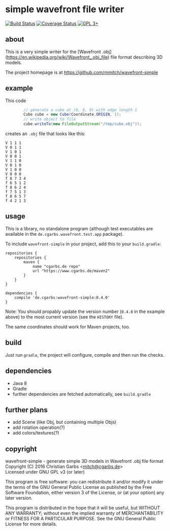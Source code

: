 simple wavefront file writer
============================

[![Build Status](https://travis-ci.org/mmitch/wavefront-simple.svg?branch=master)](https://travis-ci.org/mmitch/wavefront-simple)
[![Coverage Status](https://codecov.io/github/mmitch/wavefront-simple/coverage.svg?branch=master)](https://codecov.io/github/mmitch/wavefront-simple?branch=master)
[![GPL 3+](https://img.shields.io/badge/license-GPL%203%2B-blue.svg)](http://www.gnu.org/licenses/gpl-3.0-standalone.html)


about
-----

This is a very simple writer for the [Wavefront .obj]
(https://en.wikipedia.org/wiki/Wavefront_.obj_file) file format
describing 3D models.

The project homepage is at https://github.com/mmitch/wavefront-simple


example
-------

This code
```java
		// generate a cube at (0, 0, 0) with edge length 1
		Cube cube = new Cube(Coordinate.ORIGIN, 1);
		// write object to file
		cube.writeTo(new FileOutputStream("/tmp/cube.obj"));
```
creates an `.obj` file that looks like this:
```
V 1 1 1
V 0 1 1
V 1 0 1
V 0 0 1
V 1 1 0
V 0 1 0
V 1 0 0
V 0 0 0
f 8 7 3 4
f 6 5 1 2
f 8 6 2 4
f 7 5 1 3
f 8 6 5 7
f 4 2 1 3
```


usage
-----

This is a library, no standalone program (although test executables
are available in the ``de.cgarbs.wavefront.test.app`` package).

To include ``wavefront-simple`` in your project, add this to your
``build.gradle``:

```Gradle
repositories {
    repositories {
        maven {
			name "cgarbs.de repo"
			url "https://www.cgarbs.de/maven2"
		}
	}
}

dependencies {
	compile 'de.cgarbs:wavefront-simple:0.4.0'
}
```

Note: You should propably update the version number (``0.4.0`` in the
example above) to the most current version (see the ``HISTORY`` file).

The same coordinates should work for Maven projects, too.


build
-----

Just run ``gradle``, the project will configure, compile and then run the checks.



dependencies
------------

 - Java 8
 - Gradle
 - further dependencies are fetched automatically, see ``build.gradle``


further plans
-------------

 - add Scene (like Obj, but containing multiple Objs)
 - add rotation operation(?)
 - add colors/textures(?)
 

copyright
---------

wavefront-simple - generate simple 3D models in Wavefront .obj file format  
Copyright (C) 2016  Christian Garbs <<mitch@cgarbs.de>>  
Licensed under GNU GPL v3 (or later)

This program is free software: you can redistribute it and/or modify
it under the terms of the GNU General Public License as published by
the Free Software Foundation, either version 3 of the License, or
(at your option) any later version.

This program is distributed in the hope that it will be useful,
but WITHOUT ANY WARRANTY; without even the implied warranty of
MERCHANTABILITY or FITNESS FOR A PARTICULAR PURPOSE.  See the
GNU General Public License for more details.
